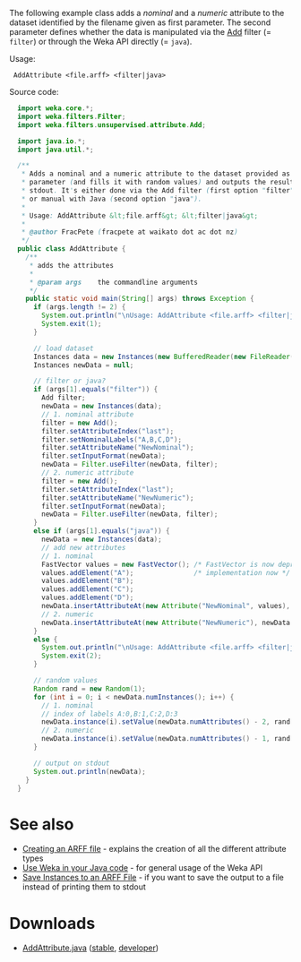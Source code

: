 The following example class adds a *nominal* and a *numeric* attribute to the dataset identified by the filename given as first parameter. The second parameter defines whether the data is manipulated via the [Add](ttp://weka.sourceforge.net/doc.dev/weka/filters/unsupervised/attribute/Add.html) filter (= `filter`) or through the Weka API directly (= `java`).

Usage:

```
 AddAttribute <file.arff> <filter|java>
```

Source code:

```java
  import weka.core.*;
  import weka.filters.Filter;
  import weka.filters.unsupervised.attribute.Add;

  import java.io.*;
  import java.util.*;

  /**
   * Adds a nominal and a numeric attribute to the dataset provided as first
   * parameter (and fills it with random values) and outputs the result to
   * stdout. It's either done via the Add filter (first option "filter")
   * or manual with Java (second option "java").
   *
   * Usage: AddAttribute &lt;file.arff&gt; &lt;filter|java&gt;
   *
   * @author FracPete (fracpete at waikato dot ac dot nz)
   */
  public class AddAttribute {
    /**
     * adds the attributes
     *
     * @param args    the commandline arguments
     */
    public static void main(String[] args) throws Exception {
      if (args.length != 2) {
        System.out.println("\nUsage: AddAttribute <file.arff> <filter|java>\n");
        System.exit(1);
      }

      // load dataset
      Instances data = new Instances(new BufferedReader(new FileReader(args[0])));
      Instances newData = null;

      // filter or java?
      if (args[1].equals("filter")) {
        Add filter;
        newData = new Instances(data);
        // 1. nominal attribute
        filter = new Add();
        filter.setAttributeIndex("last");
        filter.setNominalLabels("A,B,C,D");
        filter.setAttributeName("NewNominal");
        filter.setInputFormat(newData);
        newData = Filter.useFilter(newData, filter);
        // 2. numeric attribute
        filter = new Add();
        filter.setAttributeIndex("last");
        filter.setAttributeName("NewNumeric");
        filter.setInputFormat(newData);
        newData = Filter.useFilter(newData, filter);
      }
      else if (args[1].equals("java")) {
        newData = new Instances(data);
        // add new attributes
        // 1. nominal
        FastVector values = new FastVector(); /* FastVector is now deprecated. Users can use any java.util.List */
        values.addElement("A");               /* implementation now */
        values.addElement("B");
        values.addElement("C");
        values.addElement("D");
        newData.insertAttributeAt(new Attribute("NewNominal", values), newData.numAttributes());
        // 2. numeric
        newData.insertAttributeAt(new Attribute("NewNumeric"), newData.numAttributes());
      }
      else {
        System.out.println("\nUsage: AddAttribute <file.arff> <filter|java>\n");
        System.exit(2);
      }

      // random values
      Random rand = new Random(1);
      for (int i = 0; i < newData.numInstances(); i++) {
        // 1. nominal
        // index of labels A:0,B:1,C:2,D:3
        newData.instance(i).setValue(newData.numAttributes() - 2, rand.nextInt(4));
        // 2. numeric
        newData.instance(i).setValue(newData.numAttributes() - 1, rand.nextDouble());
      }

      // output on stdout
      System.out.println(newData);
    }
  }
```

# See also 
* [Creating an ARFF file](creating_arff_file.md) - explains the creation of all the different attribute types
* [Use Weka in your Java code](use_weka_in_your_java_code.md) - for general usage of the Weka API
* [Save Instances to an ARFF File](save_instances_to_arff.md) - if you want to save the output to a file instead of printing them to stdout

# Downloads
* [AddAttribute.java](files/AddAttribute.java) ([stable](ttps://svn.cms.waikato.ac.nz/svn/weka/branches/stable-3-8/wekaexamples/src/main/java/wekaexamples/filters/AddAttribute.java), [developer](https://svn.cms.waikato.ac.nz/svn/weka/trunk/wekaexamples/src/main/java/wekaexamples/filters/AddAttribute.java))
